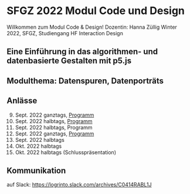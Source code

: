 # SFGZ 2022 Modul Code und Design
Willkommen zum Modul Code & Design! 
Dozentin: Hanna Züllig
Winter 2022, SFGZ, Studiengang HF Interaction Design

## Eine Einführung in das algorithmen- und datenbasierte Gestalten mit p5.js
## Modulthema: Datenspuren, Datenporträts

## Anlässe 
09. Sept. 2022 ganztags, <a href="https://github.com/hzuellig/sfgz-designandcode/blob/main/09092022/tagesprogramm.md">Programm</a>
16. Sept. 2022 halbtags, <a href="https://github.com/hzuellig/sfgz-designandcode/blob/main/16092022/tagesprogramm.md">Programm</a>
17. Sept. 2022 halbtags, Programm
24. Sept. 2022 ganztags, <a href="https://github.com/hzuellig/sfgz-designandcode/blob/main/24092022/tagesprogramm.md">Programm</a>
30. Sept. 2022 halbtags
07. Okt. 2022 halbtags
08. Okt. 2022 halbtags (Schlusspräsentation)

## Kommunikation
auf Slack: https://logrinto.slack.com/archives/C0414RABL1J





